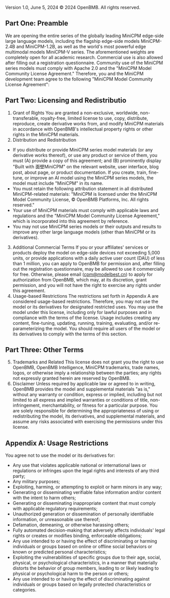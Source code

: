 Version 1.0, June 5, 2024
© 2024 OpenBMB. All rights reserved.

## Part One: Preamble

We are opening the entire series of the globally leading MiniCPM edge-side large language models, including the flagship edge-side models MiniCPM-2.4B and MiniCPM-1.2B, as well as the world's most powerful edge multimodal models MiniCPM-V series. The aforementioned weights are completely open for all academic research. Commercial use is also allowed after filling out a registration questionnaire. Community use of the MiniCPM series models must comply with Apache 2.0 and the "MiniCPM Model Community License Agreement."
Therefore, you and the MiniCPM development team agree to the following "MiniCPM Model Community License Agreement":

## Part Two: Licensing and Redistributio

1. Grant of Rights
You are granted a non-exclusive, worldwide, non-transferable, royalty-free, limited license to use, copy, distribute, reproduce, create derivative works from, and modify MiniCPM materials in accordance with OpenBMB's intellectual property rights or other rights in the MiniCPM materials.
2. Distribution and Redistribution
- If you distribute or provide MiniCPM series model materials (or any derivative works thereof), or use any product or service of them, you must (A) provide a copy of this agreement; and (B) prominently display "Built with 面壁MiniCPM" on the relevant website, user interface, blog post, about page, or product documentation. If you create, train, fine-tune, or improve an AI model using the MiniCPM series models, the model must include "MiniCPM" in its name.
- You must retain the following attribution statement in all distributed MiniCPM-related materials: "MiniCPM is licensed under the MiniCPM Model Community License, © OpenBMB Platforms, Inc. All rights reserved."
- Your use of MiniCPM materials must comply with applicable laws and regulations and the "MiniCPM Model Community License Agreement," which is incorporated into this agreement by reference.
- You may not use MiniCPM series models or their outputs and results to improve any other large language models (other than MiniCPM or its derivatives).
3. Additional Commercial Terms
If you or your affiliates' services or products deploy the model on edge-side devices not exceeding 5,000 units, or provide applications with a daily active user count (DAU) of less than 1 million, you can apply to OpenBMB for permission and, after filling out the registration questionnaire, may be allowed to use it commercially for free. Otherwise, please email (cpm@modelbest.cn) to apply for authorization from OpenBMB, which may, at its discretion, grant permission, and you will not have the right to exercise any rights under this agreement.
4. Usage-based Restrictions
The restrictions set forth in Appendix A are considered usage-based restrictions. Therefore, you may not use the model or its derivatives for designated restricted uses. You may use the model under this license, including only for lawful purposes and in compliance with the terms of the license. Usage includes creating any content, fine-tuning, updating, running, training, evaluating, and/or re-parameterizing the model. You should require all users of the model or its derivatives to comply with the terms of this section.

## Part Three: Other Terms
5. Trademarks and Related
This license does not grant you the right to use OpenBMB, OpenBMB Intelligence, MiniCPM trademarks, trade names, logos, or otherwise imply a relationship between the parties; any rights not expressly granted herein are reserved by OpenBMB.
6. Disclaimer
Unless required by applicable law or agreed to in writing, OpenBMB provides the model and supplemental materials "as is," without any warranty or condition, express or implied, including but not limited to all express and implied warranties or conditions of title, non-infringement, merchantability, or fitness for a particular purpose. You are solely responsible for determining the appropriateness of using or redistributing the model, its derivatives, and supplemental materials, and assume any risks associated with exercising the permissions under this license.

## Appendix A: Usage Restrictions
You agree not to use the model or its derivatives for:
- Any use that violates applicable national or international laws or regulations or infringes upon the legal rights and interests of any third party;
- Any military purposes;
- Exploiting, harming, or attempting to exploit or harm minors in any way;
- Generating or disseminating verifiable false information and/or content with the intent to harm others;
- Generating or disseminating inappropriate content that must comply with applicable regulatory requirements;
- Unauthorized generation or dissemination of personally identifiable information, or unreasonable use thereof;
- Defamation, demeaning, or otherwise harassing others;
- Fully automated decision-making that adversely affects individuals' legal rights or creates or modifies binding, enforceable obligations;
- Any use intended to or having the effect of discriminating or harming individuals or groups based on online or offline social behaviors or known or predicted personal characteristics;
- Exploiting the vulnerabilities of specific groups due to their age, social, physical, or psychological characteristics, in a manner that materially distorts the behavior of group members, leading to or likely leading to physical or psychological harm to the person or others;
- Any use intended to or having the effect of discriminating against individuals or groups based on legally protected characteristics or categories.
